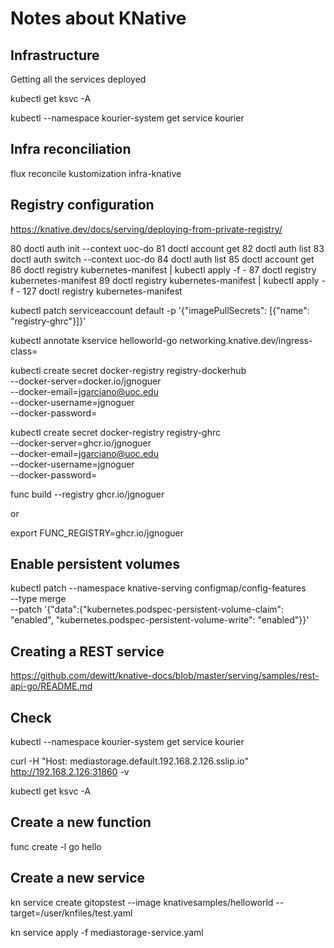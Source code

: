 
# Notes about KNative

## Infrastructure

Getting all the services deployed

kubectl get ksvc -A

kubectl --namespace kourier-system get service kourier

## Infra reconciliation

flux reconcile kustomization infra-knative

## Registry configuration

https://knative.dev/docs/serving/deploying-from-private-registry/

   80  doctl auth init --context uoc-do
   81  doctl account get
   82  doctl auth list
   83  doctl auth switch --context uoc-do
   84  doctl auth list
   85  doctl account get
   86  doctl registry kubernetes-manifest | kubectl apply -f -
   87  doctl registry kubernetes-manifest
   89  doctl registry kubernetes-manifest | kubectl apply -f -
  127  doctl registry kubernetes-manifest

kubectl patch serviceaccount default -p '{"imagePullSecrets": [{"name": "registry-ghrc"}]}'


kubectl annotate kservice helloworld-go networking.knative.dev/ingress-class=


kubectl create secret docker-registry registry-dockerhub \
  --docker-server=docker.io/jgnoguer \
  --docker-email=jgarciano@uoc.edu \
  --docker-username=jgnoguer \
  --docker-password=<dockerpat>

kubectl create secret docker-registry registry-ghrc \
--docker-server=ghcr.io/jgnoguer \
--docker-email=jgarciano@uoc.edu \
--docker-username=jgnoguer \
--docker-password=<dockerpat>

  func build --registry ghcr.io/jgnoguer 

or

export FUNC_REGISTRY=ghcr.io/jgnoguer

## Enable persistent volumes

kubectl patch --namespace knative-serving configmap/config-features \
 --type merge \
 --patch '{"data":{"kubernetes.podspec-persistent-volume-claim": "enabled", "kubernetes.podspec-persistent-volume-write": "enabled"}}'

 ## Creating a REST service

 https://github.com/dewitt/knative-docs/blob/master/serving/samples/rest-api-go/README.md

 ## Check

kubectl --namespace kourier-system get service kourier

 curl -H "Host: mediastorage.default.192.168.2.126.sslip.io" http://192.168.2.126:31860 -v

 kubectl get ksvc -A

 ## Create a new function

 func create -l go hello

 ## Create a new service 

 kn service create gitopstest --image knativesamples/helloworld --target=/user/knfiles/test.yaml


kn service apply -f mediastorage-service.yaml